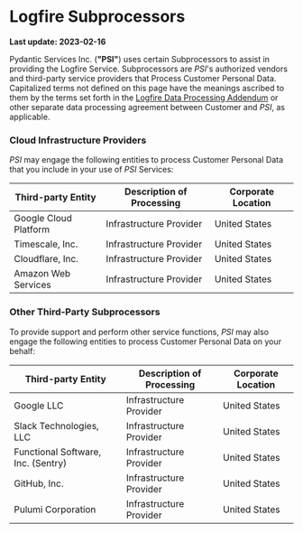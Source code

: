 # Logfire Subprocessors

**Last update: 2023-02-16**

Pydantic Services Inc. (**"PSI"**) uses certain Subprocessors to assist in providing the Logfire Service.
Subprocessors are _PSI_'s authorized vendors and third-party service providers that Process Customer Personal Data.
Capitalized terms not defined on this page have the meanings ascribed to them by the terms set forth in the
[Logfire Data Processing Addendum](data_processing_addendum.md) or other separate data processing agreement between
Customer and _PSI_, as applicable.

### Cloud Infrastructure Providers

_PSI_ may engage the following entities to process Customer Personal Data that you include in your use of _PSI_
Services:

| Third-party Entity    | Description of Processing | Corporate Location |
|-----------------------|---------------------------|--------------------|
| Google Cloud Platform | Infrastructure Provider   | United States      |
| Timescale, Inc.       | Infrastructure Provider   | United States      |
| Cloudflare, Inc.      | Infrastructure Provider   | United States      |
| Amazon Web Services   | Infrastructure Provider   | United States      |

### Other Third-Party Subprocessors

To provide support and perform other service functions, _PSI_ may also engage the following entities to process
Customer Personal Data on your behalf:

| Third-party Entity                 | Description of Processing | Corporate Location |
|------------------------------------|---------------------------|--------------------|
| Google LLC                         | Infrastructure Provider   | United States      |
| Slack Technologies, LLC            | Infrastructure Provider   | United States      |
| Functional Software, Inc. (Sentry) | Infrastructure Provider   | United States      |
| GitHub, Inc.                       | Infrastructure Provider   | United States      |
| Pulumi Corporation                 | Infrastructure Provider   | United States      |
